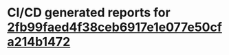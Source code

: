 # CI/CD generated reports for [2fb99faed4f38ceb6917e1e077e50cfa214b1472](https://github.com/hydephp/develop/commit/2fb99faed4f38ceb6917e1e077e50cfa214b1472)
